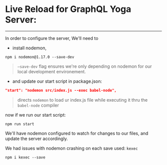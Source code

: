 # Live Reload for GraphQL Yoga Server:

---------------------------------

In order to configure the server, We'll need to 

- install nodemon, 

```shell
npm i nodemon@1.17.0 --save-dev
```

> `—save-dev` flag ensures we're only depending on nodemon for our local development environement. 

- and update our start script in package.json:

```json
"start": "nodemon src/index.js --exec babel-node",
```

> directs `nodemon` to load ur index.js file while executing it thru the `babel-node` compiler

now if we run our start script:

```shell
npm run start
```



We'll have nodemon configured to watch for changes to our files, and update the server accordingly. 



We had issues with nodemon crashing on each save used: `kexec`

```shell
npm i kexec --save
```

